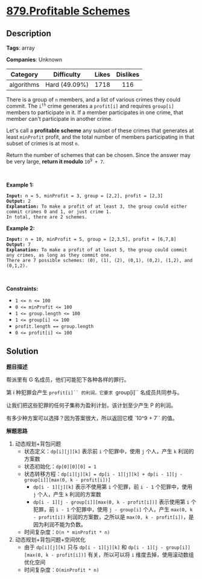 # [879.Profitable Schemes](https://leetcode.com/problems/profitable-schemes/description/)

## Description

**Tags**: array

**Companies**: Unknown

|  Category  |  Difficulty   | Likes | Dislikes |
| :--------: | :-----------: | :---: | :------: |
| algorithms | Hard (49.09%) | 1718  |   116    |

<p>There is a group of <code>n</code> members, and a list of various crimes they could commit. The <code>i<sup>th</sup></code> crime generates a <code>profit[i]</code> and requires <code>group[i]</code> members to participate in it. If a member participates in one crime, that member can&#39;t participate in another crime.</p>
<p>Let&#39;s call a <strong>profitable scheme</strong> any subset of these crimes that generates at least <code>minProfit</code> profit, and the total number of members participating in that subset of crimes is at most <code>n</code>.</p>
<p>Return the number of schemes that can be chosen. Since the answer may be very large, <strong>return it modulo</strong> <code>10<sup>9</sup> + 7</code>.</p>
<p>&nbsp;</p>
<p><strong class="example">Example 1:</strong></p>
<pre><code><strong>Input:</strong> n = 5, minProfit = 3, group = [2,2], profit = [2,3]
<strong>Output:</strong> 2
<strong>Explanation:</strong> To make a profit of at least 3, the group could either commit crimes 0 and 1, or just crime 1.
In total, there are 2 schemes.</code></pre>
<p><strong class="example">Example 2:</strong></p>
<pre><code><strong>Input:</strong> n = 10, minProfit = 5, group = [2,3,5], profit = [6,7,8]
<strong>Output:</strong> 7
<strong>Explanation:</strong> To make a profit of at least 5, the group could commit any crimes, as long as they commit one.
There are 7 possible schemes: (0), (1), (2), (0,1), (0,2), (1,2), and (0,1,2).</code></pre>
<p>&nbsp;</p>
<p><strong>Constraints:</strong></p>
<ul>
  <li><code>1 &lt;= n &lt;= 100</code></li>
  <li><code>0 &lt;= minProfit &lt;= 100</code></li>
  <li><code>1 &lt;= group.length &lt;= 100</code></li>
  <li><code>1 &lt;= group[i] &lt;= 100</code></li>
  <li><code>profit.length == group.length</code></li>
  <li><code>0 &lt;= profit[i] &lt;= 100</code></li>
</ul>

## Solution

**题目描述**

帮派里有 G 名成员，他们可能犯下各种各样的罪行。

第 i 种犯罪会产生 `profit[i]`` 的利润，它要求 `group[i]`` 名成员共同参与。

让我们把这些犯罪的任何子集称为盈利计划，该计划至少产生 P 的利润。

有多少种方案可以选择？因为答案很大，所以返回它模 `10^9 + 7`` 的值。

**解题思路**

1. 动态规划+背包问题
   - 状态定义：`dp[i][j][k]` 表示前 `i` 个犯罪中，使用 `j` 个人，产生 `k` 利润的方案数
   - 状态初始化：`dp[0][0][0] = 1`
   - 状态转移方程：`dp[i][j][k] = dp[i - 1][j][k] + dp[i - 1][j - group[i]][max(0, k - profit[i])]`
     - `dp[i - 1][j][k]` 表示不使用第 `i` 个犯罪，前 `i - 1` 个犯罪中，使用 `j` 个人，产生 `k` 利润的方案数
     - `dp[i - 1][j - group[i]][max(0, k - profit[i])]` 表示使用第 `i` 个犯罪，前 `i - 1` 个犯罪中，使用 `j - group[i]` 个人，产生 `max(0, k - profit[i])` 利润的方案数，之所以是 `max(0, k - profit[i])`，是因为利润不能为负数。
   - 时间复杂度：`O(n * minProfit * n)`
2. 动态规划+背包问题+空间优化
   - 由于 `dp[i][j][k]` 只与 `dp[i - 1][j][k]` 和 `dp[i - 1][j - group[i]][max(0, k - profit[i])]` 有关，所以可以将 `i` 维度去掉，使用滚动数组优化空间
   - 时间复杂度：`O(minProfit * n)`
